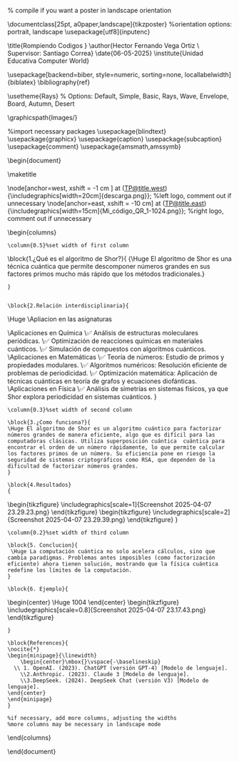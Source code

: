 % compile if you want a poster in landscape orientation

\documentclass[25pt, a0paper,landscape]{tikzposter} %orientation options: portrait, landscape
\usepackage[utf8]{inputenc}

\title{Rompiendo Codigos }
\author{Hector Fernando Vega Ortiz  \\
Supervisor: Santiago Correa}
\date{06-05-2025}
\institute{Unidad Educativa Computer World}

\usepackage[backend=biber, style=numeric, sorting=none, locallabelwidth]{biblatex}
\bibliography{ref}

\usetheme{Rays} % Options: Default, Simple, Basic, Rays, Wave, Envelope, Board, Autumn, Desert

\graphicspath{Images/}

%import necessary packages
\usepackage{blindtext}
\usepackage{graphicx}
\usepackage{caption}
\usepackage{subcaption}
\usepackage{comment}
\usepackage{amsmath,amssymb}

\begin{document}

\maketitle

\node[anchor=west, xshift = -1 cm ] at (TP@title.west) {\includegraphics[width=20cm]{descarga.png}}; %left logo, comment out if unnecessary
\node[anchor=east, xshift = -10 cm] at (TP@title.east) {\includegraphics[width=15cm]{Mi_código_QR_1-1024.png}}; %right logo, comment out if unnecessary




\begin{columns}

    \column{0.5}%set width of first column

   \block{1.¿Qué es el algoritmo de Shor?}{
    {\Huge El algoritmo de Shor es una técnica cuántica que permite descomponer números grandes en sus factores primos mucho más rápido que los métodos tradicionales.}


        
    }

    
    \block{2.Relación interdisciplinaria}{
\Huge
\\Apliacion en las asignaturas

\\Aplicaciones en Química
\\✅ Análisis de estructuras moleculares periódicas.
\\✅ Optimización de reacciones químicas en materiales cuánticos.
\\✅ Simulación de compuestos con algoritmos cuánticos.
\\Aplicaciones en Matemáticas
\\✅ Teoría de números: Estudio de primos y propiedades modulares.
\\✅ Algoritmos numéricos: Resolución eficiente de problemas de periodicidad.
\\✅ Optimización matemática: Aplicación de técnicas cuánticas en teoría de grafos y ecuaciones diofánticas.
\\Aplicaciones en Física
\\✅ Análisis de simetrías en sistemas físicos, ya que Shor explora periodicidad en sistemas cuánticos.
    }

    
    
    

    
    \column{0.3}%set width of second column

    \block{3.¿Como funciona?}{
    \Huge El algoritmo de Shor es un algoritmo cuántico para factorizar números grandes de manera eficiente, algo que es difícil para las computadoras clásicas. Utiliza superposición cuántica  cuántica para encontrar el orden de un número rápidamente, lo que permite calcular los factores primos de un número. Su eficiencia pone en riesgo la seguridad de sistemas criptográficos como RSA, que dependen de la dificultad de factorizar números grandes.  
    } 
    
    \block{4.Resultados}
    {
  \begin{tikzfigure}
            \includegraphics[scale=1]{Screenshot 2025-04-07 23.29.23.png}
        \end{tikzfigure}
    \begin{tikzfigure}
            \includegraphics[scale=2]{Screenshot 2025-04-07 23.29.39.png}
        \end{tikzfigure}
    }


    \column{0.2}%set width of third column

    \block{5. Conclucion}{
     \Huge La computación cuántica no solo acelera cálculos, sino que cambia paradigmas. Problemas antes imposibles (como factorización eficiente) ahora tienen solución, mostrando que la física cuántica redefine los límites de la computación.
    }
    
    \block{6. Ejemplo}{
   \begin{center}
    \Huge  1004
    \end{center}
        \begin{tikzfigure}
            \includegraphics[scale=0.8]{Screenshot 2025-04-07 23.17.43.png}
        \end{tikzfigure}
        
    }

    \block{References}{
    \nocite{*}
    \begin{minipage}{\linewidth}
        \begin{center}\mbox{}\vspace{-\baselineskip}
      \\ 1. OpenAI. (2023). ChatGPT (versión GPT-4) [Modelo de lenguaje].
        \\2.Anthropic. (2023). Claude 3 [Modelo de lenguaje].
        \\3.DeepSeek. (2024). DeepSeek Chat (versión V3) [Modelo de lenguaje].
    \end{center}
    \end{minipage}
    }

    %if necessary, add more columns, adjusting the widths
    %more columns may be necessary in landscape mode
    
\end{columns}



\end{document}
